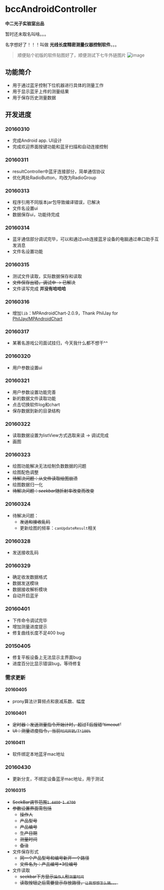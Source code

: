 # bccAndroidController
**中二光子实验室出品**

暂时还未取名叫啥。。。

名字想好了！！！叫做 **光线长度精密测量仪器控制软件**。。。

> 顺便贴个初版的软件贴图好了，顺便测试下七牛外链图片
![image](http://7xjhsi.com1.z0.glb.clouddn.com/image/githubreadme/S60323-193741.jpg?imageView2/2/w/500
)

## 功能简介
- 用于通过蓝牙控制下位机器进行具体的测量工作
- 用于显示蓝牙上传的测量结果
- 用于保存历史测量数据

## 开发进度
### 20160310
- 完成Android app. UI设计
- 完成欢迎界面按键功能和蓝牙扫描和自动连接控制

### 20160311
- resultController中蓝牙连接部分，简单通信协议
- 优化两处RadioButton，均改为RadioGroup

### 20160313
- 程序引用不同版本jar包导致编译错误，已解决
- 文件名设置ui
- 数据保存ui，功能待完成

### 20160314
- 蓝牙通信部分调试完毕，可以和通过usb连接蓝牙设备的电脑通过串口助手互发消息
- 文件名设置功能

### 20160315
- 测试文件读取，实际数据保存和读取
- ~~文件保存出错，调试中 -> 已解决~~
- 文件读写完成 **并没有哈哈哈**

### 20160316
- 增加`lib`：MPAndroidChart-2.0.9，Thank PhilJay for [PhilJay/MPAndroidChart](https://github.com/PhilJay/MPAndroidChart)
	
### 20160317
- 某著名游戏公司面试挂归，今天我什么都不想干^^

### 20160320
- 用户参数设置ui

### 20160321
- 用户参数设置功能完善
- 新的数据文件读取功能
- 点击切换软件log和chart
- 保存数据到新的目录结构

### 20160322
- 读取数据设置为listView方式选取来读 -> 调试完成
- 画图

### 20160323
- 绘图功能解决无法绘制负数数据的问题
- 绘图配色调整
- ~~待解决问题：从文件读取绘图崩溃~~
- 绘图数据归一化
- ~~待解决问题：*seekbar*随折射率改变而改变~~

### 20160324
- 待解决问题：
    - ~~发送和接收乱码~~
    - 更新绘图的频率：`canUpdateResult`相关

### 20160328
- 发送接收乱码

### 20160329
- 确定收发数据格式
- 数据发送模块
- 数据接收解析模块
- 自动开启蓝牙

### 20160401
- 下传命令调试完毕
- 增加测量进度提示
- 修复曲线长度不足400 bug

### 20150405
- 修复平板设备上无法显示主界面bug
- 进度百分比显示错误bug，等待修复
    
### 需求更新
#### 20160405
- prony算法计算频点和衰减系数、幅度

#### 20160401
- ~~定时器：发送测量指令开始计时，超过T后报错“timeout”~~
- ~~UI：测量进度指令，当前`时间开销/T*100%`~~

#### 20160411
- 软件绑定本地蓝牙mac地址

### 20160430
- 更新分支，不绑定设备蓝牙mac地址，用于测试

#### 20160315
- ~~SeekBar调节范围`1.4400`-`1.4700`~~
- ~~参数设置界面需包括~~
	- ~~操作人~~
	- ~~产品型号~~
	- ~~产品编号~~
	- ~~生产日期~~
	- ~~测量时间~~
	- ~~备注~~
- 文件保存形式
	- ~~同一个产品型号和编号新开一个路径~~
	- ~~文件名为：产品编号+3位编号~~
- 文件读取
	- ~~seekbar下方显示`操作人`和`测量时间`~~
	- ~~读取按钮之后需要显示存放路径，`让我想想怎么搞。。。`~~
